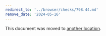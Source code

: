 ```yaml
---
redirect_to: '../browser/checks/798.44.md'
remove_date: '2024-05-16'
---
```


This document was moved to [another location](../browser/checks/798.44.md).

<!-- This redirect file can be deleted after 2024-05-16. -->
<!-- Redirects that point to other docs in the same project expire in three months. -->
<!-- Redirects that point to docs in a different project or site (for example, link is not relative and starts with `https:`) expire in one year. -->
<!-- Before deletion, see: https://docs.gitlab.com/ee/development/documentation/redirects.html -->
